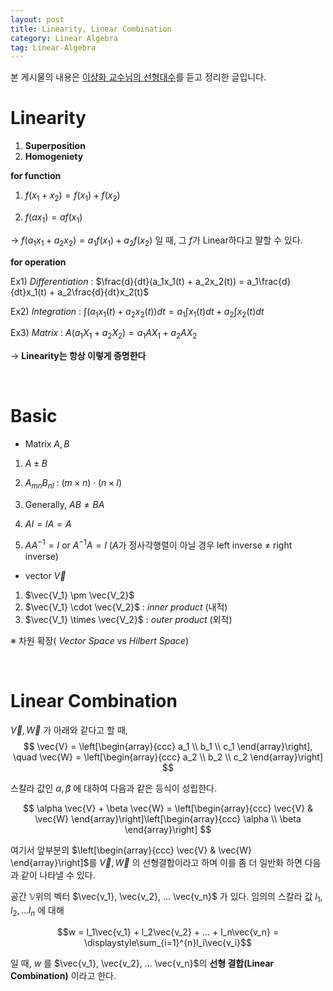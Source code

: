 ```yaml
---
layout: post
title: Linearity, Linear Combination
category: Linear Algebra
tag: Linear-Algebra
---
```


 

본 게시물의 내용은 [이상화 교수님의 선형대수](https://www.youtube.com/playlist?list=PLSN_PltQeOyjDGSghAf92VhdMBeaLZWR3)를 듣고 정리한 글입니다.



# Linearity

1. __Superposition__ 
2. __Homogeniety__ 



__for function__

1. $f(x_1+x_2) = f(x_1) + f(x_2)$

2. $f(ax_1) = af(x_1)$

&rarr;  $f(a_1x_1 + a_2x_2) = a_1f(x_1) + a_2f(x_2)$ 일 때, 그 $f$가 Linear하다고 말할 수 있다.



__for operation__

Ex1)	_Differentiation_ : $\frac{d}{dt}(a_1x_1(t) + a_2x_2(t)) = a_1\frac{d}{dt}x_1(t) + a_2\frac{d}{dt}x_2(t)$ 

Ex2)	_Integration_ : $\int(a_1x_1(t) + a_2x_2(t))dt = a_1\int{x_1(t)}dt + a_2\int{x_2(t)}dt$

Ex3)	_Matrix_ : $A(a_1X_1 + a_2X_2) = a_1AX_1 + a_2AX_2$

&rarr; __Linearity는 항상 이렇게 증명한다__



<br/>

# Basic

- Matrix $A, B$

1. $A \pm B$ 

2. $A_{mn}B_{nl}$ : $(m \times n) \cdot (n \times l)$ 
3. Generally, $AB \neq BA$
4. $AI=IA=A$
5. $AA^{-1} = I$ or $A^{-1}A = I$ ($A$가 정사각행렬이 아닐 경우 left inverse $\neq$ right inverse)



- vector $\vec{V}$

1. $\vec{V_1} \pm \vec{V_2}$
2. $\vec{V_1} \cdot \vec{V_2}$ :     _inner product_ (내적)
3. $\vec{V_1} \times \vec{V_2}$ :     _outer product_ (외적)



※ 차원 확장( _Vector Space_ vs _Hilbert Space_)



<br/>

# Linear Combination

 $\vec{V}, \vec{W}$ 가 아래와 같다고 할 때,
$$
\vec{V} = \left[\begin{array}{ccc} a_1 \\ b_1 \\ c_1 \end{array}\right], \quad \vec{W} = \left[\begin{array}{ccc} a_2 \\ b_2 \\ c_2 \end{array}\right]
$$


스칼라 값인 $\alpha ,\beta$ 에 대하여 다음과 같은 등식이 성립한다.


$$
\alpha \vec{V} + \beta \vec{W} = \left[\begin{array}{ccc} \vec{V} & \vec{W} \end{array}\right]\left[\begin{array}{ccc} \alpha \\ \beta \end{array}\right]
$$


여기서 앞부분의 $\left[\begin{array}{ccc} \vec{V} & \vec{W} \end{array}\right]$를  $\vec{V}, \vec{W}$ 의 선형결합이라고 하며 이를 좀 더 일반화 하면 다음과 같이 나타낼 수 있다.

공간 $\mathbb{V}$위의 벡터 $\vec{v_1}, \vec{v_2}, ... \vec{v_n}$ 가 있다. 임의의 스칼라 값 $l_1, l_2, ... l_n$ 에 대해

$$w = l_1\vec{v_1} + l_2\vec{v_2} + ... + l_n\vec{v_n} = \displaystyle\sum_{i=1}^{n}l_i\vec{v_i}$$ 

일 때, $w$ 를  $\vec{v_1}, \vec{v_2}, ... \vec{v_n}$의 __선형 결합(Linear Combination)__ 이라고 한다.